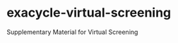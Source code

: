 exacycle-virtual-screening
==========================

Supplementary Material for Virtual Screening 
